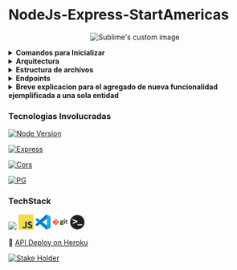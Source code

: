 
# NodeJs-Express-StartAmericas 
<p align="center">
  <img src="https://raw.githubusercontent.com/MicaelliMedeiros/micaellimedeiros/master/image/computer-illustration.png" alt="Sublime's custom image" min-width="400px" max-width="1000px" width="600px" height="400px" alt="Computador iuriCode"/>
</p>


<details>
  <summary><strong>Comandos para Inicializar</strong></summary>

#### Comando para instalar Dependencias 

    npm install  

#### Comando para Ejecutar el Proyecto

    node server.js || npm start
    
- *Comienza a escuchar en el puerto [localhost 5000](http://localhost:5000/)*

</details>

<details>
    <summary><strong>Arquitectura</strong></summary>

### MVC (Modelo Vista Controlador)
  Start Servicio de Datos sigue una arquitectura basada en capas la cual es el patrón de diseño que especifica cómo debe ser estructurada una aplicación, así como las capas que van a componer la misma y sus propias funcionalidades, este tipo de diseño fue implementado debido a que existía la necesidad de separar los diferentes aspectos del desarrollo como de qué forma se presenta los datos, donde se maneja la lógica de negocio, mecanismos de almacenamiento (Base de datos), entre otros.
Esta arquitectura se centra en la separación de la aplicación en capas aplicando por muy debajo el principio de separación de preocupaciones (SoC)
La arquitectura en capas consta en dividir la aplicación en capas, con la intención de que cada capa tenga un rol muy definido, como por ejemplo en caso del backend tenga la capa de presentación (JSON,data,etc..), una capa de regla de negocios (Servicios) y una capa de acceso a datos (DAO), la definición del número de capas van de acuerdo a la necesidad que se tenga en cuanto a funcionalidad se desee especificar en una.
 Los diagramas C4 son de gran utilidad para un mejor entendimiento del flujo que se sigue en todo el proceso por lo cual a continuación se muestran de ejemplo los diagramas  c3 y c4 de la entidad proyecto debido a que se repite el mismo flujo para otras entidades:
  
#### Diagrama 1: Diagrama de Clases Perteneciente al Modelo C3
  <p align="center">
  <img src="https://user-images.githubusercontent.com/74753713/145108457-7bbd740a-1fbf-4c2d-9e15-bc466bd56561.png" alt="Sublime's custom image"/>
</p>

#### Diagrama 2: Diagrama de Clases Perteneciente al Modelo C4
<p align="center">
  <img src="https://user-images.githubusercontent.com/74753713/145110042-db6c91e9-352e-418e-8b5d-2ec063a7b43a.png" alt="Sublime's custom image"/>
</p>
  


  

</details>

<details>
  <summary><strong>Estructura de archivos</strong></summary>
  
- Config: En este apartado se encuentran la conexion con la tabla de la base de datos, Startup de la aplicacion, configuracion de Cors, etc.
- Documentation: Se encuentra los archivos sql de los eventos, proyectos y de usuarios. Como tambien se encuentra el postman que nos permite realizar pruebas como los requests, para validar que los endpoints que se crearon trabajen de manera correcta.

- Routes: Se encuentra los Endpoints de la API que responden las peticiones que se realicen a este.

- Services: En esta carpeta se encuentran los servicios, las cuales van a ser llamados para ser actualizados algunos modelos o solicitudes dependiendo el contexto. Es el responsable de crear modelos, recuperar, actualizacion de valores o de recursos, como tambien de la logica de la aplicacion.

    
### Recomendaciones 
    Implementar sequelize
</details>

<details>
    <summary><strong>Endpoints</strong></summary>

|    Tipo  | Peticion                  | URL  	                                          |
|----------|---------------------------|--------------------------------------------------|
|    GET   |  All Users                | http://localhost:5000/extended_form              |
|    GET   |  Users by Id              | http://localhost:5000/extended_form/{id_usuario} |
|    GET   |  Insignias by User Id     | http://localhost:5000/insignias/{id_usuario}     |
|  DELETE  |  Dar de baja un usuario   | http://localhost:5000/disable_user/{id_usuario}  |
|   POST   |  User                     | http://localhost:5000/extended_form/{id_usuario} |
|    PUT   |  User                     | http://localhost:5000/extended_form/{id_usuario} |
|    PUT   |  Insignias by User Id     | http://localhost:5000/extended_form/{id_usuario} |


## Proyectos  
|    Tipo  | Peticion                  | URL  	                                          |
|----------|---------------------------|--------------------------------------------------|
|    GET   |  All projects            		     						                   | http://localhost:5000/get_proyectos	          |
|    GET   |  A specific project       		     						                   | http://localhost:5000/get_proyecto/{id_project}  |
|    GET   |  Volunteer participation in project     						             | http://localhost:5000/participate/{id_project}/sesion/{id_usuario}   |
|    GET   |  All project participants   	     						                   | http://localhost:5000/get_participantes_proyecto_simple/{id_project} |
|    GET   |  All projects in a category             				     		         | http://localhost:5000/get_proyectos/{category_name} |
|    GET   |  All projects in which I have participated as a volunteer       | http://localhost:5000/sesion/{id_usuario}/get_my_proyectos |
|    GET   |  All leaders     									                             | http://localhost:5000/get_lideres |
|    GET   |  Get user role                 							                   | http://localhost:5000/get_rol/{id_usuario}              |
|    GET   |  Get participants number             						               | http://localhost:5000/get_numero_participantes/{id_project} |
|    GET   |  Get project events     								                         | http://localhost:5000/get_eventos_proyecto/{id_project}     |
|    GET   |  Get finished projects   								                       | http://localhost:5000/get_proyectos_acabado  |
|    GET   |  Get projects Categories                    					           | http://localhost:5000/get_categoria_proyectos |
|    GET   |  Get Users                     							                   | http://localhost:5000/get_usuarios |
|    GET   |  Get project image    								                           | http://localhost:5000/get_image_proyecto/{id_project} |
|  DELETE  |  Delete project   									                             | http://localhost:5000/delete_proyecto/{id_project}  |
|  DELETE  |  Cancel project participation   							                   | http://localhost:5000/cancel_participate_proyecto/{id_project}/sesion/{id_usuario}  |
|   POST   |  Create Project                     						                 | http://localhost:5000/create_proyecto |
|   POST   |  Assing project image                     						           | http://localhost:5000/create_imagen_proyecto |
|    PUT   |  Update Project                     						                 | http://localhost:5000/update_proyecto/{id_project} |
|    PUT   |  Participate in proyect    							                       | http://localhost:5000/participate_proyecto/{id_project}/sesion/{id_usuario} |
|    PUT   |  Participate in past proyect     							                 | http://localhost:5000/participate_past_proyecto/{id_project}/sesion/{id_ct_user}/volunteer/{id_usuario} |
  
  
|    Tipo  | Peticion                               | URL  	                                                                           |
|----------|----------------------------------------|----------------------------------------------------------------------------------|
|    GET   |  All Events                            | http://localhost:5000/eventos              	                                     |
|    GET   |  All Lideres                           | http://localhost:5000/lideres              	                                     |
|    GET   |  All Categories                        | http://localhost:5000/eventos/categorias                                         |
|    GET   |  Events by Id                          | http://localhost:5000/eventos/{id_evento}  	                                     |
|    GET   |  List All Participants in one event    | http://localhost:5000/eventos/participante/{id_evento}  	                       |
|    GET   |  Get All Events by User                | http://localhost:5000/sesion/{id_usuario}/get_my_eventos 	                       |
|  DELETE  |  Delete one event                      | http://localhost:5000/evento/{id_evento}                                         |
|  DELETE  |  Delete participacion                  | hhtp://localhost:5000/eventos/eliminar_participacion/{id_evento}/{id_usuario}    |
|   POST   |  Create Event                          | http://localhost:5000/eventos/crearevento                                        |
|   POST   |  Participation in one event            | http://localhost:5000/eventos/participate_evento/{id_evento}/sesion/{id_usuario} |
|    PUT   |  Update Event                          | http://localhost:5000/actualizar_evento/{id_evento}                              |
|    PUT   |  Update Estado                         | http://localhost:5000/eventos/archivar_evento/{id_evento}                        |
|    PUT   |  Update Estado                         | http://localhost:5000/eventos/mostrar_evento/{id_evento}                         |  
  
</details>


<details>
  <summary><strong>Breve explicacion para el agregado de nueva funcionalidad ejemplificada a una sola entidad</strong></summary>

Para el agregado de nueva funcionalidad en el back end (end points) se debe pensar primeramente en “la clase repositorio” donde se crea y usa la conexión con la base de datos esta aun no usa un framework por lo cual se hará mucho más fácil el acceso a esta mediante una sentencia sql, se debe pensar también qué datos necesitamos que la api nos envíe para poder realizar las consultas necesarias (funcionalidades) por ejemplo lo que se tiene que obtener del body o el header para realizar la funcionalidad, esta capa al ser la más cercana a la base de datos no puede hacer mucha o una gran implementación de la lógica de negocio para eso esta el service donde se maneja esta lógica que por ejemplo permite limpiar los nulos para mostrar el json de una manera más limpia, si se desea implementar algo muy particular en cuanto a funcionalidad de START es preferente la utilización de esta capa y finalmente proyecto route donde se le pone nombre a la funcionalidad (https://servicio-de-datos-respaldo.herokuapp.com/nombre_de_tu_funcionalidad) de modo que la api pueda llamar y realizar esta petición, conectándose inicialmente con proyectos rutas después con proyecto servicio y finalmente con el repositorio que realiza las operaciones en la base de datos.
Como una pequeña aclaración es bueno resaltar que existe más de una tabla con la cual se relaciona directamente la principal de proyectos que en este caso serían categorías_proyectos y imagenes_proyectos 
  
</details>
 




### Tecnologias Involucradas

[![Node Version](https://img.shields.io/badge/Node-v15.8.0-green)](https://nodejs.org/docs/latest-v15.x/api/)

[![Express](https://img.shields.io/badge/Express-v4.17.1-yellow)](http://expressjs.com/en/4x/api.html)

[![Cors](https://img.shields.io/badge/Cors-v2.8.5-orange)](https://www.npmjs.com/package/cors)

[![PG](https://img.shields.io/badge/PG-v8.7.1-brown)](https://node-postgres.com/)
    

### TechStack

<code><img height="30" src="https://emojis.slackmojis.com/emojis/images/1465929657/511/heroku.png?1465929657"></code>
<code><img height="30" src="https://raw.githubusercontent.com/github/explore/80688e429a7d4ef2fca1e82350fe8e3517d3494d/topics/javascript/javascript.png"></code>
<code><img height="30" src="https://raw.githubusercontent.com/github/explore/80688e429a7d4ef2fca1e82350fe8e3517d3494d/topics/visual-studio-code/visual-studio-code.png"></code>
<code><img height="30" src="https://raw.githubusercontent.com/github/explore/80688e429a7d4ef2fca1e82350fe8e3517d3494d/topics/git/git.png"></code>
<code><img height="30" src="https://raw.githubusercontent.com/github/explore/80688e429a7d4ef2fca1e82350fe8e3517d3494d/topics/terminal/terminal.png"></code>


[API deploy on heroku]: https://startamericastogether.herokuapp.com/

🏡 [API Deploy on Heroku][API deploy on heroku]


[![Stake Holder](https://img.shields.io/badge/Cliente-StartAmericasTogether-blue)](https://www.startamericastogether.org/)
